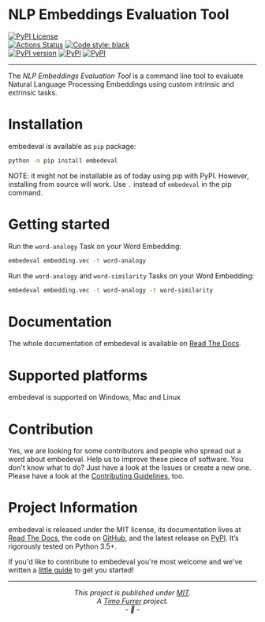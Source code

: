 # NLP Embeddings Evaluation Tool

[![PyPI License](https://img.shields.io/pypi/l/timofurrer.svg)](https://github.com/timofurrer/hslu-wipro/blob/master/LICENSE)
<br>
[![Actions Status](https://github.com/timofurrer/hslu-wipro/workflows/CI/badge.svg)](https://github.com/timofurrer/hslu-wipro/actions)
[![Code style: black](https://img.shields.io/badge/code%20style-black-000000.svg)](https://github.com/ambv/black)
<br>
[![PyPI version](https://badge.fury.io/py/embedeval.svg)](https://badge.fury.io/py/embedeval)
[![PyPI](https://img.shields.io/pypi/pyversions/embedeval.svg)](https://pypi.python.org/pypi/embedeval)
[![PyPI](https://img.shields.io/pypi/wheel/embedeval.svg)](https://pypi.python.org/pypi/embedeval)

***

The *NLP Embeddings Evaluation Tool* is a command line tool to evaluate Natural Language Processing Embeddings
using custom intrinsic and extrinsic tasks.

# Installation

embedeval is available as `pip` package:

```bash
python -m pip install embedeval
```

NOTE: it might not be installable as of today using pip with PyPI.
However, installing from source will work. Use `.` instead of `embedeval` in the pip command.

# Getting started

Run the `word-analogy` Task on your Word Embedding:

```bash
embedeval embedding.vec -t word-analogy
```

Run the `word-analogy` and `word-similarity` Tasks on your Word Embedding:

```bash
embedeval embedding.vec -t word-analogy -t word-similarity
```

# Documentation

The whole documentation of embedeval is available on [Read The Docs](http://embedeval.readthedocs.org).

# Supported platforms

embedeval is supported on Windows, Mac and Linux

# Contribution

Yes, we are looking for some contributors and people who spread out a word about embedeval. Help us to improve these piece of software. You don't know what to do?
Just have a look at the Issues or create a new one.
Please have a look at the [Contributing Guidelines](https://github.com/timofurrer/hslu-wipro/blob/master/.github/CONTRIBUTING.md), too.

# Project Information

embedeval is released under the MIT license, its documentation lives at [Read The Docs](http://embedeval.readthedocs.org),
the code on [GitHub](https://github.com/timofurrer/hslu-wipro),
and the latest release on [PyPI](https://pypi.org/project/embedeval).
It’s rigorously tested on Python 3.5+.

If you'd like to contribute to embedeval you're most welcome and we've written a [little guide](https://github.com/timofurrer/hslu-wipro/blob/master/.github/CONTRIBUTING.md) to get you started!

***

*<p align="center">This project is published under [MIT](LICENSE).<br>A [Timo Furrer](https://tuxtimo.me) project.<br>- :tada: -</p>*
